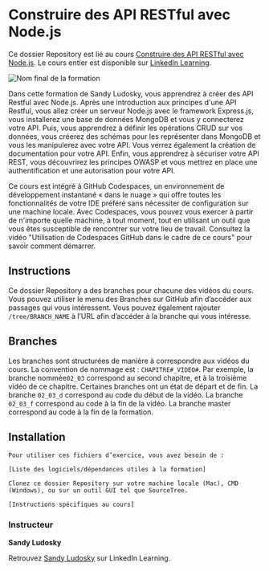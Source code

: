 # Construire des API RESTful avec Node.js
Ce dossier Repository est lié au cours [Construire des API RESTful avec Node.js][lil-course-url]. Le cours entier est disponible sur [LinkedIn Learning](https://www.linkedin.com/learning/construire-des-api-restful-avec-node-js).

![Nom final de la formation][lil-thumbnail-url]

Dans cette formation de Sandy Ludosky, vous apprendrez à créer des API Restful avec Node.js. Après une introduction aux principes d'une API Restful, vous allez créer un serveur Node.js avec le framework Express.js, vous installerez une base de données MongoDB et vous y connecterez votre API. Puis, vous apprendrez à définir les opérations CRUD sur vos données, vous créerez des schémas pour les représenter dans MongoDB et vous les manipulerez avec votre API. Vous verrez également la création de documentation pour votre API. Enfin, vous apprendrez à sécuriser votre API REST, vous découvrirez les principes OWASP et vous mettrez en place une authentification et une autorisation pour votre API.

Ce cours est intégré à GitHub Codespaces, un environnement de développement instantané « dans le nuage » qui offre toutes les fonctionnalités de votre IDE préféré sans nécessiter de configuration sur une machine locale. Avec Codespaces, vous pouvez vous exercer à partir de n'importe quelle machine, à tout moment, tout en utilisant un outil que vous êtes susceptible de rencontrer sur votre lieu de travail. Consultez la vidéo "Utilisation de Codespaces GitHub dans le cadre de ce cours" pour savoir comment démarrer.

## Instructions
Ce dossier Repository a des branches pour chacune des vidéos du cours. Vous pouvez utiliser le menu des Branches sur GitHub afin d’accéder aux passages qui vous intéressent. Vous pouvez également rajouter `/tree/BRANCH_NAME` à l’URL afin d’accéder à la branche qui vous intéresse.

## Branches
Les branches sont structurées de manière à correspondre aux vidéos du cours. La convention de nommage est : `CHAPITRE#_VIDEO#`. Par exemple, la branche nommée`02_03` correspond au second chapitre, et à la troisième vidéo de ce chapitre. Certaines branches ont un état de départ et de fin.
La branche `02_03_d` correspond au code du début de la vidéo.
La branche `02_03_f` correspond au code à la fin de la vidéo.
La branche master correspond au code à la fin de la formation.

## Installation
    Pour utiliser ces fichiers d’exercice, vous avez besoin de :

    [Liste des logiciels/dépendances utiles à la formation]

    Clonez ce dossier Repository sur votre machine locale (Mac), CMD (Windows), ou sur un outil GUI tel que SourceTree.

    [Instructions spécifiques au cours]

### Instructeur

**Sandy Ludosky**

 Retrouvez [Sandy Ludosky](https://www.linkedin.com/learning/instructors/sandy-ludosky) sur LinkedIn Learning.

[lil-course-url]: https://www.linkedin.com/learning/construire-des-api-restful-avec-node-js
[lil-thumbnail-url]: https://media.licdn.com/dms/image/D560DAQHybDlt4F6QwQ/learning-public-crop_675_1200/0/1707377650234?e=2147483647&v=beta&t=C0rol6iE93Itovily3ogJd9jmE8EmV1DhZHAiaiIK1I
